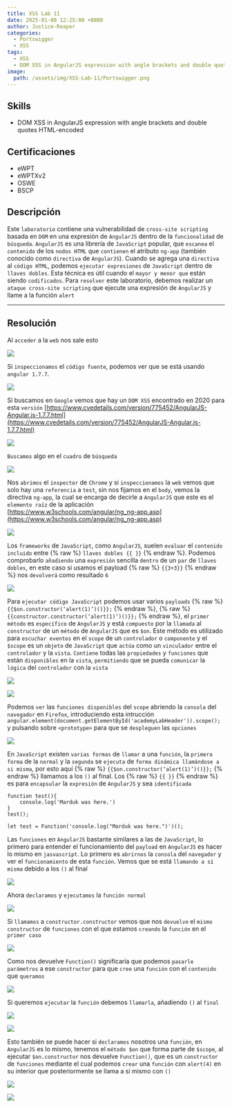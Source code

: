 ```yaml
---
title: XSS Lab 11
date: 2025-01-08 12:25:00 +0800
author: Justice-Reaper
categories:
  - Portswigger
  - XSS
tags:
  - XSS
  - DOM XSS in AngularJS expression with angle brackets and double quotes HTML-encoded
image:
  path: /assets/img/XSS-Lab-11/Portswigger.png
---
```


## Skills

- DOM XSS in AngularJS expression with angle brackets and double quotes HTML-encoded

## Certificaciones

- eWPT
- eWPTXv2
- OSWE
- BSCP
  
## Descripción

Este `laboratorio` contiene una vulnerabilidad de `cross-site scripting` basada en `DOM` en una expresión de `AngularJS` dentro de la `funcionalidad` de `búsqueda`. `AngularJS` es una librería de `JavaScript` popular, que `escanea` el `contenido` de los `nodos HTML` que `contienen` el atributo `ng-app` (también conocido como `directiva` de `AngularJS`). Cuando se agrega una `directiva` al `código HTML`, podemos `ejecutar expresiones` de `JavaScript` dentro de `llaves dobles`. Esta técnica es útil cuando el `mayor y menor que` están siendo `codificados`. Para `resolver` este laboratorio, debemos realizar un `ataque cross-site scripting` que ejecute una expresión de `AngularJS` y llame a la función `alert`

---
## Resolución

Al `acceder` a la `web` nos sale esto

![](/assets/img/XSS-Lab-11/image_1.png)

Si `inspeccionamos` el `código fuente`, podemos ver que se está usando `angular 1.7.7`.

![](/assets/img/XSS-Lab-11/image_2.png)

Si buscamos en `Google` vemos que hay un `DOM XSS` encontrado en 2020 para esta `versión` [https://www.cvedetails.com/version/775452/AngularJS-Angular.js-1.7.7.html](https://www.cvedetails.com/version/775452/AngularJS-Angular.js-1.7.7.html)

![](/assets/img/XSS-Lab-11/image_3.png)

`Buscamos` algo en el `cuadro` de `búsqueda`

![](/assets/img/XSS-Lab-11/image_4.png)

Nos `abrimos` el `inspector` de `Chrome` y si `inspeccionamos` la `web` vemos que solo hay una `referencia` a `test`, sin nos fijamos en el `body`, vemos la directiva `ng-app`, la cual se encarga de decirle a `AngularJS` que este es el `elemento raíz` de la aplicación [https://www.w3schools.com/angular/ng_ng-app.asp](https://www.w3schools.com/angular/ng_ng-app.asp)

![](/assets/img/XSS-Lab-11/image_5.png)

Los `frameworks` de `JavaScript`, como `AngularJS`, suelen `evaluar` el `contenido incluido` entre {% raw %} `llaves dobles {{ }}` {% endraw %}. Podemos comprobarlo `añadiendo` una `expresión` sencilla `dentro` de un `par` de `llaves dobles`, en este caso si usamos el payload {% raw %} `{{3+3}}` {% endraw %} nos `devolverá` como resultado `6`

![](/assets/img/XSS-Lab-11/image_6.png)

Para `ejecutar código JavaScript` podemos usar varios `payloads` {% raw %} `{{$on.constructor(‘alert(1)’)()}};` {% endraw %}, {% raw %} `{{constructor.constructor(‘alert(1)’)()}};` {% endraw %}, el `primer método` es `específico` de `AngularJS` y está `compuesto` por la `llamada` al `constructor` de un `método` de `AngularJS` que es `$on`. Este método es utilizado para `escuchar eventos` en el `scope` de un `controlador` o `componente` y el `$scope` es un `objeto` de `JavaScript` que `actúa` como un `vinculador` entre el `controlador` y la `vista`. `Contiene` todas las `propiedades` y `funciones` que están `disponibles` en la `vista`, `permitiendo` que se pueda `comunicar` la `lógica` del `controlador` con la `vista`

![](/assets/img/XSS-Lab-11/image_7.png)

![](/assets/img/XSS-Lab-11/image_8.png)

Podemos `ver` las `funciones disponibles` del `scope` abriendo la `consola` del `navegador` en `Firefox`, introduciendo esta intrucción `angular.element(document.getElementById('academyLabHeader')).scope();` y pulsando sobre `<prototype>` para que se `despleguen` las `opciones`

![](/assets/img/XSS-Lab-11/image_9.png)

En `JavaScript` existen `varias formas` de `llamar` a una `función`, la `primera forma` de la `normal` y la `segunda` se `ejecuta` de `forma dinámica llamándose a si misma`, por esto aquí {% raw %} `{{$on.constructor(‘alert(1)’)()}};` {% endraw %} llamamos a los `()` al final. Los {% raw %} `{{ }}` {% endraw %} es para `encapsular` la `expresión` de `AngularJS` y sea `identificada`

```
function test(){  
    console.log('Marduk was here.')  
}  
test();  
  
let test = Function('console.log("Marduk was here.")')();
```

Las `funciones` en `AngularJS` bastante similares a las de `JavaScript`, lo primero para entender el funcionamiento del `payload` en `AngularJS` es hacer lo mismo en `jasvascript`. Lo primero es `abrirnos` la `consola` del `navegador` y ver el `funcionamiento` de esta `función`. Vemos que se está `llamando a sí misma` debido a los `()` al final

![](/assets/img/XSS-Lab-11/image_10.png)

Ahora `declaramos` y `ejecutamos` la `función normal`

![](/assets/img/XSS-Lab-11/image_11.png)

Si `llamamos` a `constructor.constructor` vemos que nos `devuelve` el `mismo constructor` de `funciones` con el que estamos `creando` la `función` en el `primer caso`

![](/assets/img/XSS-Lab-11/image_12.png)

Como nos devuelve `Function()` significaría que podemos `pasarle parámetros` a ese `constructor` para que `cree` una `función` con el `contenido` que `queramos`

![](/assets/img/XSS-Lab-11/image_13.png)

Si queremos `ejecutar` la `función` debemos `llamarla`, añadiendo `()` al `final`

![](/assets/img/XSS-Lab-11/image_14.png)

![](/assets/img/XSS-Lab-11/image_15.png)

Esto también se puede hacer si `declaramos` nosotros una `función`, en `AngularJS` es lo mismo, tenemos el `método $on` que forma parte de `$scope`, al ejecutar `$on.constructor` nos devuelve `Function()`, que es un `constructor` de `funciones` mediante el cual podemos `crear` una `función` con `alert(4)` en su interior que posteriormente se llama a sí mismo con `()`

![](/assets/img/XSS-Lab-11/image_16.png)

![](/assets/img/XSS-Lab-11/image_17.png)
